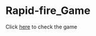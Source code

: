 # Rapid-fire_Game

Click [here](https://iamshubhamhere.github.io/Rapid-fire_Game/) to check the game
